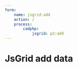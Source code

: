 ```yaml
---
form:
    name: jsgrid-add
    action: /
    process:
        cadphp:
            jsgrid: p2:add
---
```

# JsGrid add data